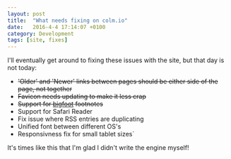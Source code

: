 ```yaml
---
layout: post
title:  "What needs fixing on colm.io"
date:   2016-4-4 17:14:07 +0100
category: Development
tags: [site, fixes]
---
```


I'll eventually get around to fixing these issues with the site, but that day is not today:

- <s>'Older' and 'Newer' links between pages should be either side of the page, not together</s>
- <s>Favicon needs updating to make it less crap</s>
- <s>Support for [bigfoot][bgft] footnotes</s>
- Support for Safari Reader 
- Fix issue where RSS entries are duplicating
- Unified font between different OS's
- Responsivness fix for small tablet sizes`

It's times like this that I'm glad I didn't write the engine myself!  

[bgft]:http://www.bigfootjs.com